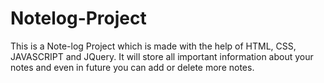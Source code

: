 # Notelog-Project
This is a Note-log Project which is made with the help of HTML, CSS, JAVASCRIPT and JQuery. It will store all important information about your notes and even in future you can add or delete more notes.

